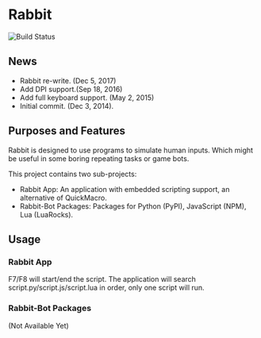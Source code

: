 Rabbit
======
![Build Status](https://6941987.visualstudio.com/_apis/public/build/definitions/11759935-74e5-4a06-843f-9794d369a62d/2/badge)

## News

- Rabbit re-write. (Dec 5, 2017)
- Add DPI support.(Sep 18, 2016)
- Add full keyboard support. (May 2, 2015)
- Initial commit. (Dec 3, 2014).

## Purposes and Features

Rabbit is designed to use programs to simulate human inputs. Which might be useful in some boring repeating tasks or game bots.

This project contains two sub-projects:

 - Rabbit App: An application with embedded scripting support, an alternative of QuickMacro.
 - Rabbit-Bot Packages: Packages for Python (PyPI), JavaScript (NPM), Lua (LuaRocks).

## Usage

### Rabbit App
F7/F8 will start/end the script.
The application will search script.py/script.js/script.lua in order, only one script will run.

### Rabbit-Bot Packages
(Not Available Yet)